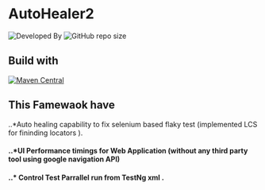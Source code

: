 # AutoHealer2
 ![Developed By](https://img.shields.io/badge/Developed%20by-Subhramonyu%20Das-blue)
 ![GitHub repo size](https://img.shields.io/github/repo-size/subhramonyu/AutoHealer2)
 

## Build with
[![Maven Central](https://img.shields.io/maven-central/v/com.epam.healenium/healenium-web.svg?label=Maven%20Central)](https://search.maven.org/search?q=g:%22com.epam.healenium%22%20AND%20a:%22healenium-web%22)



## This Famewaok have
..*Auto healing capability to fix selenium based flaky test (implemented LCS for fininding locators ).

  
####   ..*UI Performance timings for Web Application (without any third party tool using google navigation API)
####  ..* Control Test Parrallel run  from TestNg xml . 

